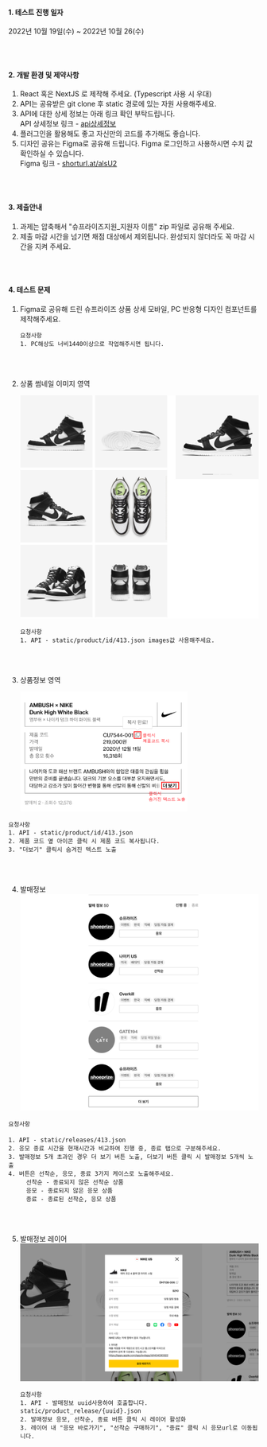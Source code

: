 #### 1. 테스트 진행 일자

2022년 10월 19일(수) ~ 2022년 10월 26(수)

<br><br>

#### 2. 개발 환경 및 제약사항

1. React 혹은 NextJS 로 제작해 주세요. (Typescript 사용 시 우대)
2. API는 공유받은 git clone 후 static 경로에 있는 자원 사용해주세요.
3. API에 대한 상세 정보는 아래 링크 확인 부탁드립니다.<br>
   API 상세정보 링크 - [api상세정보](./api상세정보.md)
4. 플러그인을 활용해도 좋고 자신만의 코드를 추가해도 좋습니다.
5. 디자인 공유는 Figma로 공유해 드립니다. Figma 로그인하고 사용하시면 수치 값 확인하실 수 있습니다.<br>
   Figma 링크 - [shorturl.at/alsU2](https://shorturl.at/alsU2)

<br>
<br>

#### 3. 제출안내

1. 과제는 압축해서 "슈프라이즈지원_지원자 이름" zip 파일로 공유해 주세요.
2. 제출 마감 시간을 넘기면 채점 대상에서 제외됩니다. 완성되지 않더라도 꼭 마감 시간을 지켜 주세요.

<br>
<br>

#### 4. 테스트 문제

1. Figma로 공유해 드린 슈프라이즈 상품 상세 모바일, PC 반응형 디자인 컴포넌트를 제작해주세요.

   ```
   요청사항 
   1. PC해상도 너비1440이상으로 작업해주시면 됩니다.
   ```

   <br><br>

2. 상품 썸네일 이미지 영역 

   ![](./readmeImage/images.jpg)

   ```
   요청사항
   1. API - static/product/id/413.json images값 사용해주세요.
   ```
   
   <br><br>
   
3. 상품정보 영역 
   
   <img src="./readmeImage/detailInfo2.png" alt=" " style="max-width:70%;" />

```
요청사항 
1. API - static/product/id/413.json
2. 제품 코드 옆 아이콘 클릭 시 제품 코드 복사됩니다. 
3. "더보기" 클릭시 숨겨진 텍스트 노출 
```

<br><br>

4. 발매정보
   ![](./readmeImage/release2.png)

```
요청사항

1. API - static/releases/413.json
2. 응모 종료 시간을 현재시간과 비교하여 진행 중, 종료 탭으로 구분해주세요.
3. 발매정보 5개 초과인 경우 더 보기 버튼 노출, 더보기 버튼 클릭 시 발매정보 5개씩 노출
4. 버튼은 선착순, 응모, 종료 3가지 케이스로 노출해주세요.
	 선착순 - 종료되지 않은 선착순 상품 
	 응모 - 종료되지 않은 응모 상품
	 종료 - 종료된 선착순, 응모 상품
```

<br><br>

5. 발매정보 레이어 
   ![](./readmeImage/layer2.png)

   ``` 
   요청사항
   1. API - 발매정보 uuid사용하여 호출합니다. static/product_release/{uuid}.json
   2. 발매정보 응모, 선착순, 종료 버튼 클릭 시 레이어 활성화
   3. 레이어 내 "응모 바로가기", "선착순 구매하기", "종료" 클릭 시 응모url로 이동됩니다. 
   ```

   
